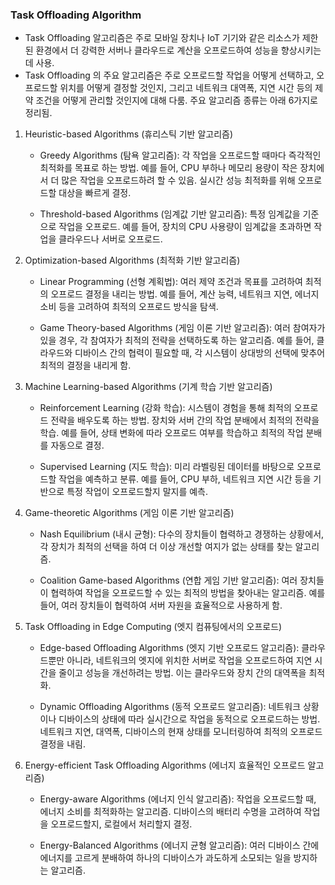 ### Task Offloading Algorithm



- Task Offloading 알고리즘은 주로 모바일 장치나 IoT 기기와 같은 리소스가 제한된 환경에서 더 강력한 서버나 클라우드로 계산을 오프로드하여 성능을 향상시키는 데 사용. 
- Task Offloading 의 주요 알고리즘은 주로 오프로드할 작업을 어떻게 선택하고, 오프로드할 위치를 어떻게 결정할 것인지, 그리고 네트워크 대역폭, 지연 시간 등의 제약 조건을 어떻게 관리할 것인지에 대해 다룸. 주요 알고리즘 종류는 아래 6가지로 정리됨.



1. Heuristic-based Algorithms (휴리스틱 기반 알고리즘)

   - Greedy Algorithms (탐욕 알고리즘): 각 작업을 오프로드할 때마다 즉각적인 최적화를 목표로 하는 방법. 예를 들어, CPU 부하나 메모리 용량이 작은 장치에서 더 많은 작업을 오프로드하려 할 수 있음. 실시간 성능 최적화를 위해 오프로드할 대상을     빠르게 결정.

   - Threshold-based Algorithms (임계값 기반 알고리즘): 특정 임계값을 기준으로 작업을 오프로드. 예를 들어, 장치의 CPU 사용량이 임계값을 초과하면 작업을 클라우드나 서버로 오프로드.


2. Optimization-based Algorithms (최적화 기반 알고리즘)

   - Linear Programming (선형 계획법): 여러 제약 조건과 목표를 고려하여 최적의 오프로드 결정을 내리는 방법. 예를 들어, 계산 능력, 네트워크 지연, 에너지 소비 등을 고려하여 최적의 오프로드 방식을 탐색.

   - Game Theory-based Algorithms (게임 이론 기반 알고리즘): 여러 참여자가 있을 경우, 각 참여자가 최적의 전략을 선택하도록 하는 알고리즘. 예를 들어, 클라우드와 디바이스 간의 협력이 필요할 때, 각 시스템이 상대방의 선택에 맞추어 최적의 결정을 내리게 함.


3. Machine Learning-based Algorithms (기계 학습 기반 알고리즘)

   - Reinforcement Learning (강화 학습): 시스템이 경험을 통해 최적의 오프로드 전략을 배우도록 하는 방법. 장치와 서버 간의 작업 분배에서 최적의 전략을 학습. 예를     들어, 상태 변화에 따라 오프로드 여부를 학습하고 최적의 작업 분배를 자동으로 결정.

   - Supervised Learning (지도 학습): 미리 라벨링된 데이터를 바탕으로 오프로드할 작업을 예측하고 분류. 예를 들어, CPU 부하, 네트워크 지연 시간 등을 기반으로 특정 작업이 오프로드할지 말지를 예측.


4. Game-theoretic Algorithms (게임 이론 기반 알고리즘)

   - Nash Equilibrium (내시 균형): 다수의 장치들이 협력하고 경쟁하는 상황에서, 각 장치가 최적의 선택을 하여 더 이상 개선할 여지가 없는 상태를 찾는 알고리즘.

   - Coalition Game-based Algorithms (연합 게임 기반 알고리즘): 여러 장치들이 협력하여 작업을 오프로드할 수 있는 최적의 방법을 찾아내는 알고리즘. 예를 들어, 여러     장치들이 협력하여 서버 자원을 효율적으로 사용하게 함.


5. Task Offloading in Edge Computing (엣지 컴퓨팅에서의 오프로드)

   - Edge-based Offloading Algorithms (엣지 기반 오프로드 알고리즘): 클라우드뿐만 아니라, 네트워크의 엣지에 위치한 서버로 작업을 오프로드하여 지연 시간을 줄이고 성능을 개선하려는 방법. 이는 클라우드와 장치 간의 대역폭을 최적화.

   - Dynamic Offloading Algorithms (동적 오프로드 알고리즘): 네트워크 상황이나 디바이스의 상태에 따라 실시간으로 작업을 동적으로 오프로드하는 방법. 네트워크 지연, 대역폭, 디바이스의 현재 상태를 모니터링하여 최적의 오프로드 결정을 내림.


6. Energy-efficient Task Offloading Algorithms (에너지 효율적인 오프로드 알고리즘)

   - Energy-aware Algorithms (에너지 인식 알고리즘): 작업을 오프로드할 때, 에너지 소비를 최적화하는 알고리즘. 디바이스의 배터리 수명을 고려하여 작업을 오프로드할지, 로컬에서 처리할지 결정.

   - Energy-Balanced Algorithms (에너지 균형 알고리즘): 여러 디바이스 간에 에너지를 고르게 분배하여 하나의 디바이스가 과도하게 소모되는 일을 방지하는 알고리즘.

